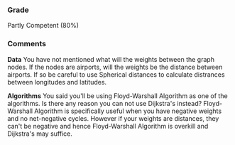 ### Grade
Partly Competent (80%)

### Comments

**Data** 
You have not mentioned what will the weights between the graph nodes. If the nodes are airports, will the weights be the distance between airports. If so be careful to use Spherical distances to calculate distrances between longitudes and latitudes.

**Algorithms**
You said you'll be using Floyd-Warshall Algorithm as one of the algorithms. Is there any reason you can not use Dijkstra's instead? Floyd-Warshall Algorithm is specifically useful when you have negative weights and no net-negative cycles. However if your weights are distances, they can't be negative and hence Floyd-Warshall Algorithm is overkill and Dijkstra's may suffice.
